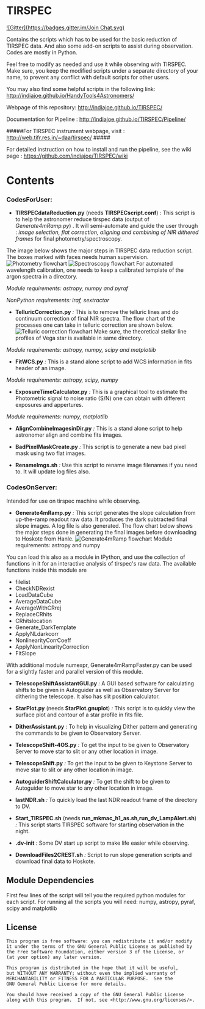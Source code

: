 TIRSPEC
=================
[![Gitter](https://badges.gitter.im/Join Chat.svg)](https://gitter.im/indiajoe/TIRSPEC?utm_source=badge&utm_medium=badge&utm_campaign=pr-badge&utm_content=badge)

Contains the scripts which has to be used for the basic reduction of TIRSPEC data.
And also some add-on scripts to assist during observation.
Codes are mostly in Python.

Feel free to modify as needed and use it while observing with TIRSPEC.
Make sure, you keep the modified scripts under a separate directory of your name, 
to prevent any conflict with default scripts for other users.

You may also find some helpful scripts in the following link: http://indiajoe.github.io/HandyTools4Astronomers/

Webpage of this repository: http://indiajoe.github.io/TIRSPEC/

Documentation for Pipeline : http://indiajoe.github.io/TIRSPEC/Pipeline/

#####For TIRSPEC instrument webpage, visit : http://web.tifr.res.in/~daa/tirspec/  #####

For detailed instruction on how to install and run the pipeline, see the wiki page : https://github.com/indiajoe/TIRSPEC/wiki

Contents
================
### CodesForUser: ###
*    **TIRSPECdataReduction.py** (needs **TIRSPECscript.conf**) *:* This script is to help the astronomer reduce tirspec data (output of *Generate4mRamp.py*) . It will semi-automate and guide the user through : *image selection, flat correction, aligning and combining of NIR dithered frames* for final photometry/spectroscopy.

The image below shows the major steps in TIRSPEC data reduction script. The boxes marked with faces needs human supervision.
![Photometry flowchart](docs/imgs/PhotometryPipeline.png)
![Spectroscopy flowchart](docs/imgs/SpectroscopyPipeline.png)
For automated wavelength calibration, one needs to keep a calibrated template of the argon spectra in a directory.

*Module requirements: astropy, numpy and pyraf*

*NonPython requirements: iraf, sextractor*

*    **TelluricCorrection.py** *:* This is to remove the telluric lines and do continuum correction of final NIR spectra.
The flow chart of the processes one can take in telluric correction are shown below.
![Telluric correction flowchart](docs/imgs/TelluricCorrectionAlgorithm.png)
Make sure, the theoretical stellar line profiles of Vega star is available in same directory.

*Module requirements: astropy, numpy, scipy and matplotlib*

*    **FitWCS.py** *:* This is a stand alone script to add WCS information in fits header of an image.

*Module requirements: astropy, scipy, numpy*

*    **ExposureTimeCalculator.py** *:* This is a graphical tool to estimate the Photometric signal to noise ratio (S/N) one can obtain with different exposures and appertures.

*Module requirements: numpy, matplotlib*

*    **AlignCombineImagesinDir.py** *:* This is a stand alone script to help astronomer align and combine fits images.

*    **BadPixelMaskCreate.py** *:* This script is to generate a new bad pixel mask using two flat images.

*    **RenameImgs.sh** *:* Use this script to rename image filenames if you need to. It will update log files also.

### CodesOnServer:  
Intended for use on tirspec machine while observing.

*    **Generate4mRamp.py**  *:* This script generates the slope calculation from up-the-ramp readout raw data. It produces the dark subtracted final slope images. A log file is also generated. The flow chart below shows the major steps done in generating the final images before downloading to Hoskote from Hanle.
![Generate4mRamp flowchart](docs/imgs/SlopeImageGenerationPipeline.png)
Module requirements: astropy and numpy

You can load this also as a module in IPython, and use the collection of functions in it for an interactive analysis of tirspec's raw data. The available functions inside this module are
   - filelist
   - CheckNDRexist
   - LoadDataCube
   - AverageDataCube
   - AverageWithCRrej
   - ReplaceCRhits
   - CRhitslocation
   - Generate_DarkTemplate
   - ApplyNLdarkcorr
   - NonlinearityCorrCoeff
   - ApplyNonLinearityCorrection
   - FitSlope

With additional module numexpr, Generate4mRampFaster.py can be used for a slightly faster and parallel version of this module.

*    **TelescopeShiftAssistantGUI.py** *:* A GUI based software for calculating shifts to be given in Autoguider as well as Observatory Server for dithering the telescope. It also has slit position calculator.

*    **StarPlot.py** (needs **StarPlot.gnuplot**) *:* This script is to quickly view the surface plot and contour of a star profile in fits file. 
*    **DitherAssistant.py** *:* To help in visualizing Dither pattern and generating the commands to be given to Observatory Server.
*    **TelescopeShift-4OS.py** *:* To get the input to be given to Observatory Server to move star to slit or any other location in image.
*    **TelescopeShift.py** *:* To get the input to be given to Keystone Server to move star to slit or any other location in image.
*    **AutoguiderShiftCalculator.py** *:* To get the shift to be given to Autoguider to move star to any other location in image.
*    **lastNDR.sh** *:* To quickly load the last NDR readout frame of the directory to DV.
*    **Start_TIRSPEC.sh** (needs **run_mkmac_h1_as.sh,run_dv_LampAlert.sh**) *:* This script starts TIRSPEC software for starting observation in the night.
*    **.dv-init** *:* Some DV start up script to make life easier while observing.
*    **DownloadFiles2CREST.sh** *:* Script to run slope generation scripts and download final data to Hoskote. 
     
Module Dependencies
-------------------
First few lines of the script will tell you the required python modules for each script.
For running all the scripts you will need: numpy, astropy, pyraf, scipy and matplotlib
      

License
---------

    This program is free software: you can redistribute it and/or modify
    it under the terms of the GNU General Public License as published by
    the Free Software Foundation, either version 3 of the License, or
    (at your option) any later version.

    This program is distributed in the hope that it will be useful,
    but WITHOUT ANY WARRANTY; without even the implied warranty of
    MERCHANTABILITY or FITNESS FOR A PARTICULAR PURPOSE.  See the
    GNU General Public License for more details.

    You should have received a copy of the GNU General Public License
    along with this program.  If not, see <http://www.gnu.org/licenses/>.